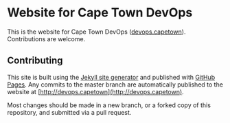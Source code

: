 # Website for Cape Town DevOps

This is the website for Cape Town DevOps ([devops.capetown](http://devops.capetown)). Contributions are welcome.

## Contributing

This site is built using the [Jekyll site generator](https://jekyllrb.com/) and published with [GitHub Pages](https://pages.github.com/). Any commits to the master branch are automatically published to the website at [http://devops.capetown](http://devops.capetown).

Most changes should be made in a new branch, or a forked copy of this repository, and submitted via a pull request.

